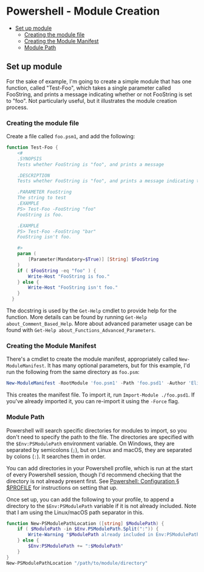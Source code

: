 <!--
SPDX-FileCopyrightText: 2023 Eli Array Minkoff

SPDX-License-Identifier: MIT
-->

# Powershell - Module Creation

<!-- vim-markdown-toc GitLab -->

* [Set up module](#set-up-module)
  * [Creating the module file](#creating-the-module-file)
  * [Creating the Module Manifest](#creating-the-module-manifest)
  * [Module Path](#module-path)

<!-- vim-markdown-toc -->

## Set up module

For the sake of example, I'm going to create a simple module that has one function, called "Test-Foo", which takes a single parameter called FooString, and prints a message indicating whether or not FooString is set to "foo". Not particularly useful, but it illustrates the module creation process.

### Creating the module file

Create a file called `foo.psm1`, and add the following:

```powershell
function Test-Foo {
    <#
    .SYNOPSIS
    Tests whether FooString is "foo", and prints a message

    .DESCRIPTION
    Tests whether FooString is "foo", and prints a message indicating the result. Not particularly useful.

    .PARAMETER FooString
    The string to test
    .EXAMPLE
    PS> Test-Foo -FooString "foo"
    FooString is foo.

    .EXAMPLE
    PS> Test-Foo -FooString "bar"
    FooString isn't foo.

    #>
    param (
        [Parameter(Mandatory=$True)] [String] $FooString
    )
    if ( $FooString -eq "foo" ) {
        Write-Host "FooString is foo."
    } else {
        Write-Host "FooString isn't foo."
    }
  }
```

The docstring is used by the `Get-Help` cmdlet to provide help for the function. More details can be found by running `Get-Help about_Comment_Based_Help`. More about advanced parameter usage can be found with `Get-Help about_Functions_Advanced_Parameters`.

### Creating the Module Manifest

There's a cmdlet to create the module manifest, appropriately called `New-ModuleManifest`. It has many optional parameters, but for this example, I'd run the following from the same directory as `foo.psm`:

```powershell
New-ModuleManifest -RootModule 'foo.psm1' -Path 'foo.psd1' -Author 'Eli Array Minkoff' -CompanyName 'eliminmax' -Copyright 'Eli Array Minkoff'
```

This creates the manifest file. To import it, run `Import-Module ./foo.psd1`. If you've already imported it, you can re-import it using the `-Force` flag.

### Module Path

Powershell will search specific directories for modules to import, so you don't need to specify the path to the file. The directories are specified with the `$Env:PSModulePath` environment variable. On Windows, they are separated by semicolons (`;`), but on Linux and macOS, they are separated by colons (`:`). It searches them in order.

You can add directories in your Powershell profile, which is run at the start of every Powershell session, though I'd recommend checking that the directory is not already present first. See [Powershell: Configuration § $PROFILE](./Configuration.md#profile) for instructions on setting that up.

Once set up, you can add the following to your profile, to append a directory to the `$Env:PSModulePath` variable if it is not already included. Note that I am using the Linux/macOS path separator in this.

```powershell
function New-PSModulePathLocation ([string] $ModulePath) {
    if ( $ModulePath -in $Env.PSModulePath.Split(":")) {
        Write-Warning "$ModulePath already included in Env:PSModulePath."
    } else {
        $Env:PSModulePath += ":$ModulePath"
    }
}
New-PSModulePathLocation "/path/to/module/directory"
```
